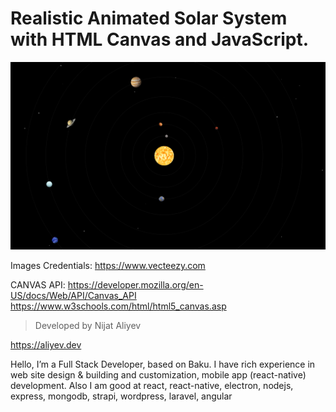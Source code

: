 # Realistic Animated Solar System with HTML Canvas and JavaScript.

![Solar System](<images/Screenshot .png>)

Images Credentials: https://www.vecteezy.com

CANVAS API:
https://developer.mozilla.org/en-US/docs/Web/API/Canvas_API
https://www.w3schools.com/html/html5_canvas.asp

> Developed by Nijat Aliyev

https://aliyev.dev

Hello, I’m a Full Stack Developer, based on Baku. I have rich experience in web site design & building and customization, mobile app (react-native) development. Also I am good at react, react-native, electron, nodejs, express, mongodb, strapi, wordpress, laravel, angular
